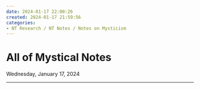 ```yaml
---
date: 2024-01-17 22:00:26
created: 2024-01-17 21:59:56
categories:
- NT Research / NT Notes / Notes on Mysticism
---
```


# All of Mystical Notes

Wednesday, January 17, 2024

  

* * *